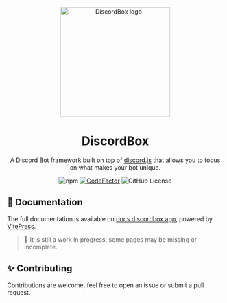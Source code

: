 <div align="center">
  <img src="https://docs.discordbox.app/logo.svg" alt="DiscordBox logo" width="256" height="256">
  <h1 align="center">DiscordBox</h1>
  <p align="center">A Discord Bot framework built on top of <a href="https://discord.js.org/">discord.js</a> that allows you to focus on what makes your bot unique.</p>

![npm](https://img.shields.io/npm/v/discordbox)
[![CodeFactor](https://www.codefactor.io/repository/github/kibotrel/discordbox/badge?s=1459584c7b64ad6f067146acc6cf10108516a45f)](https://www.codefactor.io/repository/github/kibotrel/discordbox)
![GitHub License](https://img.shields.io/github/license/kibotrel/DiscordBox)

</div>

## 📖 Documentation

The full documentation is available on [docs.discordbox.app](https://docs.discordbox.app), powered by [VitePress](https://vitepress.vuejs.org/).

> 🚧 It is still a work in progress, some pages may be missing or incomplete.

## ✨ Contributing

Contributions are welcome, feel free to open an issue or submit a pull request.
